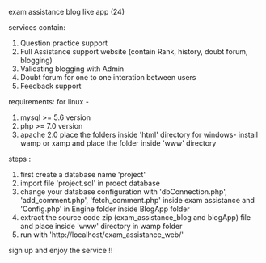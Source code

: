 exam assistance blog like app (24)

services contain:
1) Question practice support
2) Full Assistance support website (contain Rank, history, doubt forum, blogging)
3) Validating blogging with Admin
4) Doubt forum for one to one interation between users
5) Feedback support

requirements: 
for linux -
1) mysql >= 5.6 version
2) php >= 7.0 version
3) apache 2.0
place the folders inside 'html' directory
for windows-
install wamp or xamp and place the folder inside 'www' directory


steps :

1) first create a database name 'project'
2) import file 'project.sql' in proect database
3) change your database configuration with 'dbConnection.php', 'add_comment.php', 'fetch_comment.php' inside exam assistance and 'Config.php' in Engine folder inside BlogApp folder
4) extract the source code zip (exam_assistance_blog and blogApp) file and place inside 'www' directory in wamp folder 
5) run with 'http://localhost/exam_assistance_web/'

sign up and enjoy the service !!
